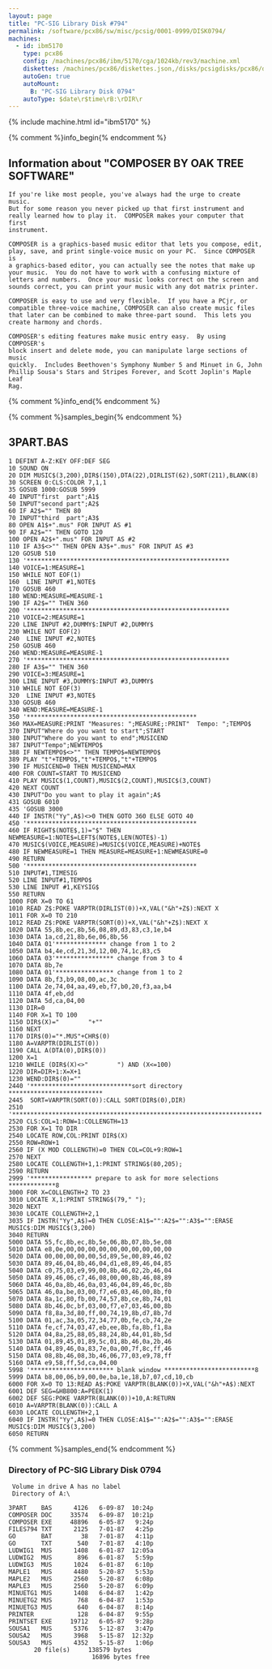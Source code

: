 ```yaml
---
layout: page
title: "PC-SIG Library Disk #794"
permalink: /software/pcx86/sw/misc/pcsig/0001-0999/DISK0794/
machines:
  - id: ibm5170
    type: pcx86
    config: /machines/pcx86/ibm/5170/cga/1024kb/rev3/machine.xml
    diskettes: /machines/pcx86/diskettes.json,/disks/pcsigdisks/pcx86/diskettes.json
    autoGen: true
    autoMount:
      B: "PC-SIG Library Disk 0794"
    autoType: $date\r$time\rB:\rDIR\r
---
```


{% include machine.html id="ibm5170" %}

{% comment %}info_begin{% endcomment %}

## Information about "COMPOSER BY OAK TREE SOFTWARE"

    If you're like most people, you've always had the urge to create music.
    But for some reason you never picked up that first instrument and
    really learned how to play it.  COMPOSER makes your computer that first
    instrument.
    
    COMPOSER is a graphics-based music editor that lets you compose, edit,
    play, save, and print single-voice music on your PC.  Since COMPOSER is
    a graphics-based editor, you can actually see the notes that make up
    your music.  You do not have to work with a confusing mixture of
    letters and numbers.  Once your music looks correct on the screen and
    sounds correct, you can print your music with any dot matrix printer.
    
    COMPOSER is easy to use and very flexible.  If you have a PCjr, or
    compatible three-voice machine, COMPOSER can also create music files
    that later can be combined to make three-part sound.  This lets you
    create harmony and chords.
    
    COMPOSER's editing features make music entry easy.  By using COMPOSER's
    block insert and delete mode, you can manipulate large sections of music
    quickly.  Includes Beethoven's Symphony Number 5 and Minuet in G, John
    Phillip Sousa's Stars and Stripes Forever, and Scott Joplin's Maple Leaf
    Rag.
{% comment %}info_end{% endcomment %}

{% comment %}samples_begin{% endcomment %}

## 3PART.BAS

```bas
1 DEFINT A-Z:KEY OFF:DEF SEG
10 SOUND ON
20 DIM MUSIC$(3,200),DIR$(150),DTA(22),DIRLIST(62),SORT(211),BLANK(8)
30 SCREEN 0:CLS:COLOR 7,1,1
35 GOSUB 1000:GOSUB 5999
40 INPUT"first  part";A1$
50 INPUT"second part";A2$
60 IF A2$="" THEN 80
70 INPUT"third  part";A3$
80 OPEN A1$+".mus" FOR INPUT AS #1
90 IF A2$="" THEN GOTO 120
100 OPEN A2$+".mus" FOR INPUT AS #2
110 IF A3$<>"" THEN OPEN A3$+".mus" FOR INPUT AS #3
120 GOSUB 510
130 '********************************************************
140 VOICE=1:MEASURE=1
150 WHILE NOT EOF(1)
160  LINE INPUT #1,NOTE$
170 GOSUB 460
180 WEND:MEASURE=MEASURE-1
190 IF A2$="" THEN 360
200 '********************************************************
210 VOICE=2:MEASURE=1
220 LINE INPUT #2,DUMMY$:INPUT #2,DUMMY$
230 WHILE NOT EOF(2)
240  LINE INPUT #2,NOTE$
250 GOSUB 460
260 WEND:MEASURE=MEASURE-1
270 '********************************************************
280 IF A3$="" THEN 360
290 VOICE=3:MEASURE=1
300 LINE INPUT #3,DUMMY$:INPUT #3,DUMMY$
310 WHILE NOT EOF(3)
320  LINE INPUT #3,NOTE$
330 GOSUB 460
340 WEND:MEASURE=MEASURE-1
350 '***********************************************
360 MAX=MEASURE:PRINT "Measures: ";MEASURE;:PRINT"  Tempo: ";TEMPO$
370 INPUT"Where do you want to start";START
380 INPUT"Where do you want to end";MUSICEND
387 INPUT"Tempo";NEWTEMPO$
388 IF NEWTEMPO$<>"" THEN TEMPO$=NEWTEMPO$
389 PLAY "t"+TEMPO$,"t"+TEMPO$,"t"+TEMPO$
390 IF MUSICEND=0 THEN MUSICEND=MAX
400 FOR COUNT=START TO MUSICEND
410 PLAY MUSIC$(1,COUNT),MUSIC$(2,COUNT),MUSIC$(3,COUNT)
420 NEXT COUNT
430 INPUT"Do you want to play it again";A$
431 GOSUB 6010
435 'GOSUB 3000
440 IF INSTR("Yy",A$)<>0 THEN GOTO 360 ELSE GOTO 40
450 '***********************************************
460 IF RIGHT$(NOTE$,1)="$" THEN NEWMEASURE=1:NOTE$=LEFT$(NOTE$,LEN(NOTE$)-1)
470 MUSIC$(VOICE,MEASURE)=MUSIC$(VOICE,MEASURE)+NOTE$
480 IF NEWMEASURE=1 THEN MEASURE=MEASURE+1:NEWMEASURE=0
490 RETURN
500 '***********************************************
510 INPUT#1,TIMESIG
520 LINE INPUT#1,TEMPO$
530 LINE INPUT #1,KEYSIG$
550 RETURN
1000 FOR X=0 TO 61
1010 READ Z$:POKE VARPTR(DIRLIST(0))+X,VAL("&h"+Z$):NEXT X
1011 FOR X=0 TO 210
1012 READ Z$:POKE VARPTR(SORT(0))+X,VAL("&h"+Z$):NEXT X
1020 DATA 55,8b,ec,8b,56,08,89,d3,83,c3,1e,b4
1030 DATA 1a,cd,21,8b,6e,06,8b,56
1040 DATA 01'************** change from 1 to 2
1050 DATA b4,4e,cd,21,3d,12,00,74,1c,83,c5
1060 DATA 03'**************** change from 3 to 4
1070 DATA 8b,7e
1080 DATA 01'**************** change from 1 to 2
1090 DATA 8b,f3,b9,08,00,ac,3c
1100 DATA 2e,74,04,aa,49,eb,f7,b0,20,f3,aa,b4
1110 DATA 4f,eb,dd
1120 DATA 5d,ca,04,00
1130 DIR=0
1140 FOR X=1 TO 100
1150 DIR$(X)="        "+""
1160 NEXT
1170 DIR$(0)="*.MUS"+CHR$(0)
1180 A=VARPTR(DIRLIST(0))
1190 CALL A(DTA(0),DIR$(0))
1200 X=1
1210 WHILE (DIR$(X)<>"        ") AND (X<=100)
1220 DIR=DIR+1:X=X+1
1230 WEND:DIR$(0)=""
2440 '****************************sort directory **************************
2445  SORT=VARPTR(SORT(0)):CALL SORT(DIR$(0),DIR)
2510 '*********************************************************************
2520 CLS:COL=1:ROW=1:COLLENGTH=13
2530 FOR X=1 TO DIR
2540 LOCATE ROW,COL:PRINT DIR$(X)
2550 ROW=ROW+1
2560 IF (X MOD COLLENGTH)=0 THEN COL=COL+9:ROW=1
2570 NEXT
2580 LOCATE COLLENGTH+1,1:PRINT STRING$(80,205);
2590 RETURN
2999 '***************** prepare to ask for more selections *************8
3000 FOR X=COLLENGTH+2 TO 23
3010 LOCATE X,1:PRINT STRING$(79," ");
3020 NEXT
3030 LOCATE COLLENGTH+2,1
3035 IF INSTR("Yy",A$)=0 THEN CLOSE:A1$="":A2$="":A3$="":ERASE MUSIC$:DIM MUSIC$(3,200)
3040 RETURN
5000 DATA 55,fc,8b,ec,8b,5e,06,8b,07,8b,5e,08
5010 DATA e8,0e,00,00,00,00,00,00,00,00,00,00
5020 DATA 00,00,00,00,00,5d,89,5e,00,89,46,02
5030 DATA 89,46,04,8b,46,04,d1,e8,89,46,04,85
5040 DATA c0,75,03,e9,99,00,8b,46,02,2b,46,04
5050 DATA 89,46,06,c7,46,08,00,00,8b,46,08,89
5060 DATA 46,0a,8b,46,0a,03,46,04,89,46,0c,8b
5065 DATA 46,0a,be,03,00,f7,e6,03,46,00,8b,f0
5070 DATA 8a,1c,80,fb,00,74,57,8b,ce,8b,74,01
5080 DATA 8b,46,0c,bf,03,00,f7,e7,03,46,00,8b
5090 DATA f8,8a,3d,80,ff,00,74,19,8b,d7,8b,7d
5100 DATA 01,ac,3a,05,72,34,77,0b,fe,cb,74,2e
5110 DATA fe,cf,74,03,47,eb,ee,8b,fa,8b,f1,8a
5120 DATA 04,8a,25,88,05,88,24,8b,44,01,8b,5d
5130 DATA 01,89,45,01,89,5c,01,8b,46,0a,2b,46
5140 DATA 04,89,46,0a,83,7e,0a,00,7f,8c,ff,46
5150 DATA 08,8b,46,08,3b,46,06,77,03,e9,78,ff
5160 DATA e9,58,ff,5d,ca,04,00
5998 '*********************** blank window *************************8
5999 DATA b8,00,06,b9,00,0e,ba,1e,18,b7,07,cd,10,cb
6000 FOR X=0 TO 13:READ A$:POKE VARPTR(BLANK(0))+X,VAL("&h"+A$):NEXT
6001 DEF SEG=&HB800:A=PEEK(1)
6002 DEF SEG:POKE VARPTR(BLANK(0))+10,A:RETURN
6010 A=VARPTR(BLANK(0)):CALL A
6030 LOCATE COLLENGTH+2,1
6040 IF INSTR("Yy",A$)=0 THEN CLOSE:A1$="":A2$="":A3$="":ERASE MUSIC$:DIM MUSIC$(3,200)
6050 RETURN
```

{% comment %}samples_end{% endcomment %}

### Directory of PC-SIG Library Disk 0794

     Volume in drive A has no label
     Directory of A:\

    3PART    BAS      4126   6-09-87  10:24p
    COMPOSER DOC     33574   6-09-87  10:21p
    COMPOSER EXE     48896   6-05-87   9:24p
    FILES794 TXT      2125   7-01-87   4:25p
    GO       BAT        38   7-01-87   4:11p
    GO       TXT       540   7-01-87   4:10p
    LUDWIG1  MUS      1408   6-01-87  12:05a
    LUDWIG2  MUS       896   6-01-87   5:59p
    LUDWIG3  MUS      1024   6-01-87   6:10p
    MAPLE1   MUS      4480   5-20-87   5:53p
    MAPLE2   MUS      2560   5-20-87   6:08p
    MAPLE3   MUS      2560   5-20-87   6:09p
    MINUETG1 MUS      1408   6-04-87   1:42p
    MINUETG2 MUS       768   6-04-87   1:53p
    MINUETG3 MUS       640   6-04-87   8:14p
    PRINTER            128   6-04-87   9:55p
    PRINTSET EXE     19712   6-05-87   9:28p
    SOUSA1   MUS      5376   5-12-87   3:47p
    SOUSA2   MUS      3968   5-15-87  12:32p
    SOUSA3   MUS      4352   5-15-87   1:06p
           20 file(s)     138579 bytes
                           16896 bytes free
